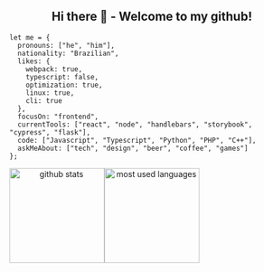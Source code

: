 <h2 align="center">Hi there 👋 -  Welcome to my github!</h2>

```
let me = {
  pronouns: ["he", "him"],
  nationality: "Brazilian",
  likes: {
    webpack: true,
    typescript: false,
    optimization: true,
    linux: true,
    cli: true
  },
  focusOn: "frontend",
  currentTools: ["react", "node", "handlebars", "storybook", "cypress", "flask"],
  code: ["Javascript", "Typescript", "Python", "PHP", "C++"],
  askMeAbout: ["tech", "design", "beer", "coffee", "games"]
};
```

<div align="center" style="display:flex;">
  <img style="height:12em;" src="https://github-readme-stats.vercel.app/api?username=ramon-ferreira&show_icons=true&locale=en" alt="github stats" />
  <img style="height:12em;" src="https://github-readme-stats.anuraghazra1.vercel.app/api/top-langs/?username=ramon-ferreira" alt="most used languages"/>
</div>

